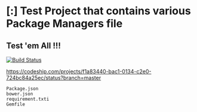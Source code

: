 # [:] Test Project that contains various Package Managers file



## Test 'em All !!!

[![Build Status](https://travis-ci.org/priteshtest/test-project.svg?branch=master)](https://travis-ci.org/priteshtest/test-project)

https://codeship.com/projects/f1a83440-bac1-0134-c2e0-724bc84a25ec/status?branch=master


```
Package.json
bower.json
requirement.txti
Gemfile
```
